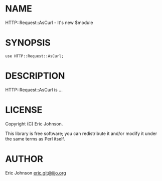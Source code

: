 # NAME

HTTP::Request::AsCurl - It's new $module

# SYNOPSIS

    use HTTP::Request::AsCurl;

# DESCRIPTION

HTTP::Request::AsCurl is ...

# LICENSE

Copyright (C) Eric Johnson.

This library is free software; you can redistribute it and/or modify
it under the same terms as Perl itself.

# AUTHOR

Eric Johnson <eric.git@iijo.org>
